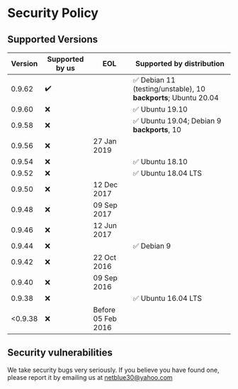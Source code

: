 # Security Policy

## Supported Versions

| Version | Supported by us    | EOL  | Supported by distribution |
| ------- | ------------------ | ---- | ---------------------------
| 0.9.62  | :heavy_check_mark: |      | :white_check_mark: Debian 11 (testing/unstable), 10 **backports**; Ubuntu 20.04
| 0.9.60  | :x:                |      | :white_check_mark: Ubuntu 19.10
| 0.9.58  | :x:                |      | :white_check_mark: Ubuntu 19.04; Debian 9 **backports**, 10
| 0.9.56  | :x:                | 27 Jan 2019 |
| 0.9.54  | :x:                |      | :white_check_mark: Ubuntu 18.10
| 0.9.52  | :x:                |      | :white_check_mark: Ubuntu 18.04 LTS
| 0.9.50  | :x:                | 12 Dec 2017 |
| 0.9.48  | :x:                | 09 Sep 2017 |
| 0.9.46  | :x:                | 12 Jun 2017 |
| 0.9.44  | :x:                |      | :white_check_mark: Debian 9
| 0.9.42  | :x:                | 22 Oct 2016     |
| 0.9.40  | :x:                | 09 Sep 2016     |
| 0.9.38  | :x:                |      | :white_check_mark: Ubuntu 16.04 LTS
| <0.9.38 | :x:                | Before 05 Feb 2016 |

## Security vulnerabilities

We take security bugs very seriously. If you believe you have found one, please report it by emailing us at netblue30@yahoo.com
